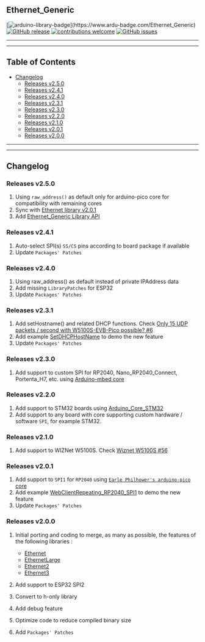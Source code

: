 ## Ethernet_Generic

[![arduino-library-badge](https://www.ardu-badge.com/badge/Ethernet_Generic.svg?)](https://www.ardu-badge.com/Ethernet_Generic)
[![GitHub release](https://img.shields.io/github/release/khoih-prog/Ethernet_Generic.svg)](https://github.com/khoih-prog/Ethernet_Generic/releases)
[![contributions welcome](https://img.shields.io/badge/contributions-welcome-brightgreen.svg?style=flat)](#Contributing)
[![GitHub issues](https://img.shields.io/github/issues/khoih-prog/Ethernet_Generic.svg)](http://github.com/khoih-prog/Ethernet_Generic/issues)

---
---

## Table of Contents


* [Changelog](#changelog)
	* [Releases v2.5.0](#releases-v250)
	* [Releases v2.4.1](#releases-v241)
	* [Releases v2.4.0](#releases-v240)
	* [Releases v2.3.1](#releases-v231)
	* [Releases v2.3.0](#releases-v230)
	* [Releases v2.2.0](#releases-v220)
	* [Releases v2.1.0](#releases-v210)
	* [Releases v2.0.1](#releases-v201)
	* [Releases v2.0.0](#releases-v200)

---
---

## Changelog


### Releases v2.5.0

1. Using `raw_address()` as default only for arduino-pico core for compatibility with remaining cores
2. Sync with [Ethernet library v2.0.1](https://github.com/arduino-libraries/Ethernet/releases/tag/2.0.1)
3. Add [Ethernet_Generic Library API](https://github.com/khoih-prog/Ethernet_Generic/blob/main/docs/api.md)


### Releases v2.4.1

1. Auto-select SPI(s) `SS/CS` pins according to board package if available
2. Update `Packages' Patches`

### Releases v2.4.0

1. Using raw_address() as default instead of private IPAddress data
2. Add missing `LibraryPatches` for ESP32
3. Update `Packages' Patches`

### Releases v2.3.1

1. Add setHostname() and related DHCP functions. Check [Only 15 UDP packets / second with W5100S-EVB-Pico possible? #6](https://github.com/khoih-prog/Ethernet_Generic/discussions/6#discussioncomment-2793483)
2. Add example [SetDHCPHostName](examples/SetDHCPHostName) to demo the new feature
3. Update `Packages' Patches`

### Releases v2.3.0

1. Add support to custom SPI for RP2040, Nano_RP2040_Connect, Portenta_H7, etc. using [Arduino-mbed core](https://github.com/arduino/ArduinoCore-mbed)


### Releases v2.2.0

1. Add support to STM32 boards using [Arduino_Core_STM32](https://github.com/stm32duino/Arduino_Core_STM32)
2. Add support to any board with core supporting custom hardware / software `SPI`, for example STM32.


### Releases v2.1.0

1. Add support to WIZNet W5100S. Check [Wiznet W5100S #56](https://github.com/khoih-prog/EthernetWebServer/discussions/56)


### Releases v2.0.1

1. Add support to `SPI1` for `RP2040` using [`Earle Philhower's arduino-pico` core](https://github.com/earlephilhower/arduino-pico)
2. Add example [WebClientRepeating_RP2040_SPI1](examples/WebClientRepeating_RP2040_SPI1) to demo the new feature
3. Update `Packages' Patches`

### Releases v2.0.0

1. Initial porting and coding to merge, as many as possible, the features of the following libraries :

	- [Ethernet](https://github.com/arduino-libraries/Ethernet)
	- [EthernetLarge](https://github.com/OPEnSLab-OSU/EthernetLarge)
	- [Ethernet2](https://github.com/adafruit/Ethernet2)
	- [Ethernet3](https://github.com/sstaub/Ethernet3)
	
2. Add support to ESP32 SPI2
3. Convert to h-only library
4. Add debug feature
5. Optimize code to reduce compiled binary size
6. Add `Packages' Patches`



